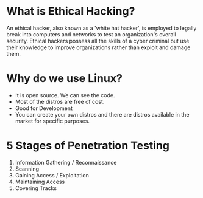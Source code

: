 # What is Ethical Hacking?

An ethical hacker, also known as a 'white hat hacker', is employed to legally break into computers and networks to test an organization's overall security. Ethical hackers possess all the skills of a cyber criminal but use their knowledge to improve organizations rather than exploit and damage them.

# Why do we use Linux?

- It is open source. We can see the code.
- Most of the distros are free of cost.
- Good for Development
- You can create your own distros and there are distros available in the market for specific purposes.

# 5 Stages of Penetration Testing

1. Information Gathering / Reconnaissance
2. Scanning
3. Gaining Access / Exploitation
4. Maintaining Access
5. Covering Tracks